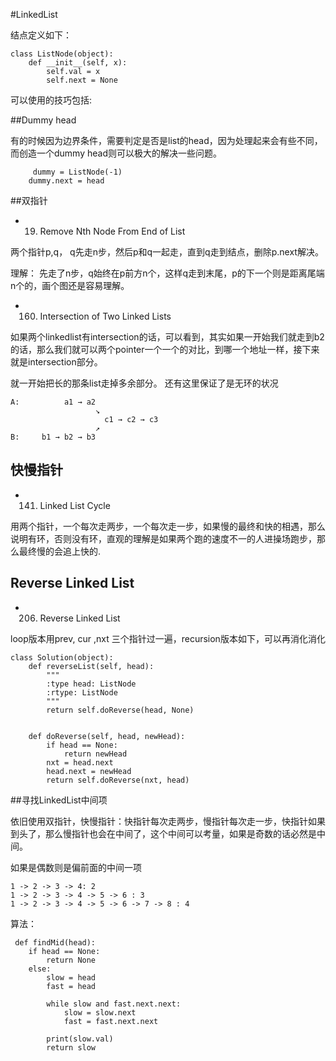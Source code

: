 #LinkedList

结点定义如下：

	class ListNode(object):
	    def __init__(self, x):
	        self.val = x
	        self.next = None


可以使用的技巧包括:


##Dummy head

有的时候因为边界条件，需要判定是否是list的head，因为处理起来会有些不同，而创造一个dummy head则可以极大的解决一些问题。

	     dummy = ListNode(-1)
        dummy.next = head

##双指针

- 19. Remove Nth Node From End of List

两个指针p,q， q先走n步，然后p和q一起走，直到q走到结点，删除p.next解决。

理解： 先走了n步，q始终在p前方n个，这样q走到末尾，p的下一个则是距离尾端n个的，画个图还是容易理解。


- 160. Intersection of Two Linked Lists

如果两个linkedlist有intersection的话，可以看到，其实如果一开始我们就走到b2的话，那么我们就可以两个pointer一个一个的对比，到哪一个地址一样，接下来就是intersection部分。

就一开始把长的那条list走掉多余部分。
还有这里保证了是无环的状况



```
A:          a1 → a2
                   ↘
                     c1 → c2 → c3
                   ↗            
B:     b1 → b2 → b3
```


## 快慢指针

- 141. Linked List Cycle

用两个指针，一个每次走两步，一个每次走一步，如果慢的最终和快的相遇，那么说明有环，否则没有环，直观的理解是如果两个跑的速度不一的人进操场跑步，那么最终慢的会追上快的.



## Reverse Linked List

- 206. Reverse Linked List

loop版本用prev, cur ,nxt 三个指针过一遍，recursion版本如下，可以再消化消化

```
class Solution(object):
    def reverseList(self, head):
        """
        :type head: ListNode
        :rtype: ListNode
        """
        return self.doReverse(head, None)
        
        
    def doReverse(self, head, newHead):
        if head == None:
            return newHead
        nxt = head.next
        head.next = newHead
        return self.doReverse(nxt, head)
```


##寻找LinkedList中间项

依旧使用双指针，快慢指针：快指针每次走两步，慢指针每次走一步，快指针如果到头了，那么慢指针也会在中间了，这个中间可以考量，如果是奇数的话必然是中间。

如果是偶数则是偏前面的中间一项

```
1 -> 2 -> 3 -> 4: 2 
1 -> 2 -> 3 -> 4 -> 5 -> 6 : 3
1 -> 2 -> 3 -> 4 -> 5 -> 6 -> 7 -> 8 : 4

```

算法：

```
 def findMid(head):
    if head == None:
        return None
    else:
        slow = head
        fast = head
        
        while slow and fast.next.next:
            slow = slow.next
            fast = fast.next.next
        
        print(slow.val)
        return slow
```




